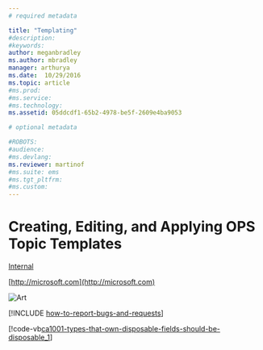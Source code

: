 ```yaml
---
# required metadata

title: "Templating"
#description:
#keywords:
author: meganbradley
ms.author: mbradley
manager: arthurya
ms.date:  10/29/2016
ms.topic: article
#ms.prod:
#ms.service:
#ms.technology:
ms.assetid: 05ddcdf1-65b2-4978-be5f-2609e4ba9053

# optional metadata

#ROBOTS:
#audience:
#ms.devlang:
ms.reviewer: martinof
#ms.suite: ems
#ms.tgt_pltfrm:
#ms.custom:
---
```



# Creating, Editing, and Applying OPS Topic Templates

[Internal](..\Gauntlet-VSCode-Test-Dir-2\gauntlet-vscode.md)

[http://microsoft.com](http://microsoft.com)

![Art](../media/training-tutorial-clone.png)

[!INCLUDE [how-to-report-bugs-and-requests](../includes/how-to-report-bugs-and-requests.md)]

[!code-vb[ca1001-types-that-own-disposable-fields-should-be-disposable_1](..\code-quality\codesnippet\VisualBasic\ca1001-types-that-own-disposable-fields-should-be-disposable_1.vb)]
